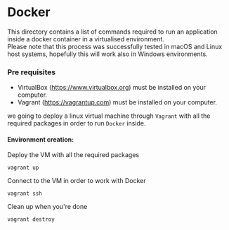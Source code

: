 # Docker
This directory contains a list of commands required to run an application inside a docker container in a virtualised environment.</br>
Please note that this process was successfully tested in macOS and Linux host systems, hopefully this will work also in Windows environments.

### Pre requisites

- VirtualBox (https://www.virtualbox.org) must be installed on your computer.
- Vagrant (https://vagrantup.com) must be installed on your computer.


we going to deploy a linux virtual machine through `Vagrant` with all the required packages in order to run `Docker` inside.  

#### Environment creation:
Deploy the VM with all the required packages
```
vagrant up
```

Connect to the VM in order to work with Docker
```
vagrant ssh
```

Clean up when you're done
```
vagrant destroy
```
